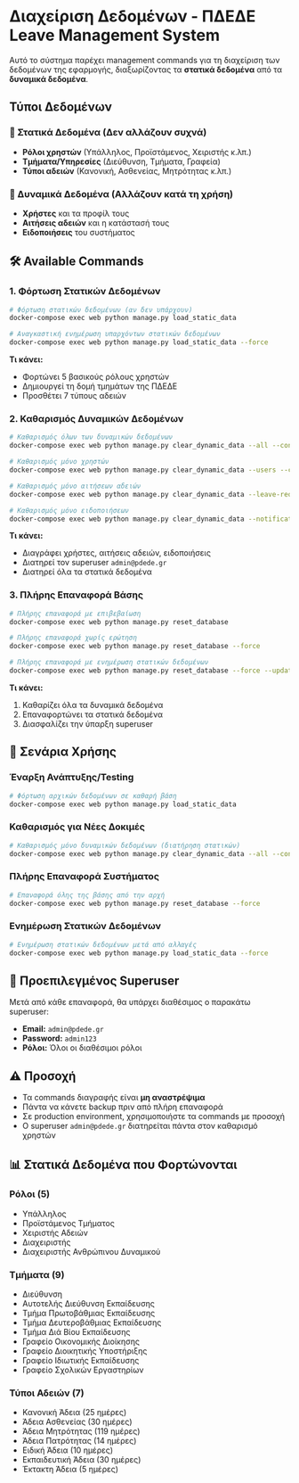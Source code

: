 # Διαχείριση Δεδομένων - ΠΔΕΔΕ Leave Management System

Αυτό το σύστημα παρέχει management commands για τη διαχείριση των δεδομένων της εφαρμογής, διαξωρίζοντας τα **στατικά δεδομένα** από τα **δυναμικά δεδομένα**.

## Τύποι Δεδομένων

### 📁 Στατικά Δεδομένα (Δεν αλλάζουν συχνά)
- **Ρόλοι χρηστών** (Υπάλληλος, Προϊστάμενος, Χειριστής κ.λπ.)
- **Τμήματα/Υπηρεσίες** (Διεύθυνση, Τμήματα, Γραφεία)
- **Τύποι αδειών** (Κανονική, Ασθενείας, Μητρότητας κ.λπ.)

### 🔄 Δυναμικά Δεδομένα (Αλλάζουν κατά τη χρήση)
- **Χρήστες** και τα προφίλ τους
- **Αιτήσεις αδειών** και η κατάστασή τους
- **Ειδοποιήσεις** του συστήματος

## 🛠️ Available Commands

### 1. Φόρτωση Στατικών Δεδομένων

```bash
# Φόρτωση στατικών δεδομένων (αν δεν υπάρχουν)
docker-compose exec web python manage.py load_static_data

# Αναγκαστική ενημέρωση υπαρχόντων στατικών δεδομένων  
docker-compose exec web python manage.py load_static_data --force
```

**Τι κάνει:**
- Φορτώνει 5 βασικούς ρόλους χρηστών
- Δημιουργεί τη δομή τμημάτων της ΠΔΕΔΕ
- Προσθέτει 7 τύπους αδειών

### 2. Καθαρισμός Δυναμικών Δεδομένων

```bash
# Καθαρισμός όλων των δυναμικών δεδομένων
docker-compose exec web python manage.py clear_dynamic_data --all --confirm

# Καθαρισμός μόνο χρηστών
docker-compose exec web python manage.py clear_dynamic_data --users --confirm

# Καθαρισμός μόνο αιτήσεων αδειών
docker-compose exec web python manage.py clear_dynamic_data --leave-requests --confirm

# Καθαρισμός μόνο ειδοποιήσεων
docker-compose exec web python manage.py clear_dynamic_data --notifications --confirm
```

**Τι κάνει:**
- Διαγράφει χρήστες, αιτήσεις αδειών, ειδοποιήσεις
- Διατηρεί τον superuser `admin@pdede.gr`
- Διατηρεί όλα τα στατικά δεδομένα

### 3. Πλήρης Επαναφορά Βάσης

```bash
# Πλήρης επαναφορά με επιβεβαίωση
docker-compose exec web python manage.py reset_database

# Πλήρης επαναφορά χωρίς ερώτηση
docker-compose exec web python manage.py reset_database --force

# Πλήρης επαναφορά με ενημέρωση στατικών δεδομένων
docker-compose exec web python manage.py reset_database --force --update-static
```

**Τι κάνει:**
1. Καθαρίζει όλα τα δυναμικά δεδομένα
2. Επαναφορτώνει τα στατικά δεδομένα
3. Διασφαλίζει την ύπαρξη superuser

## 🔧 Σενάρια Χρήσης

### Έναρξη Ανάπτυξης/Testing
```bash
# Φόρτωση αρχικών δεδομένων σε καθαρή βάση
docker-compose exec web python manage.py load_static_data
```

### Καθαρισμός για Νέες Δοκιμές
```bash
# Καθαρισμός μόνο δυναμικών δεδομένων (διατήρηση στατικών)
docker-compose exec web python manage.py clear_dynamic_data --all --confirm
```

### Πλήρης Επαναφορά Συστήματος
```bash
# Επαναφορά όλης της βάσης από την αρχή
docker-compose exec web python manage.py reset_database --force
```

### Ενημέρωση Στατικών Δεδομένων
```bash
# Ενημέρωση στατικών δεδομένων μετά από αλλαγές
docker-compose exec web python manage.py load_static_data --force
```

## 🔐 Προεπιλεγμένος Superuser

Μετά από κάθε επαναφορά, θα υπάρχει διαθέσιμος ο παρακάτω superuser:

- **Email:** `admin@pdede.gr`
- **Password:** `admin123`
- **Ρόλοι:** Όλοι οι διαθέσιμοι ρόλοι

## ⚠️ Προσοχή

- Τα commands διαγραφής είναι **μη αναστρέψιμα**
- Πάντα να κάνετε backup πριν από πλήρη επαναφορά
- Σε production environment, χρησιμοποιήστε τα commands με προσοχή
- Ο superuser `admin@pdede.gr` διατηρείται πάντα στον καθαρισμό χρηστών

## 📊 Στατικά Δεδομένα που Φορτώνονται

### Ρόλοι (5)
- Υπάλληλος
- Προϊστάμενος Τμήματος  
- Χειριστής Αδειών
- Διαχειριστής
- Διαχειριστής Ανθρώπινου Δυναμικού

### Τμήματα (9)
- Διεύθυνση
- Αυτοτελής Διεύθυνση Εκπαίδευσης
- Τμήμα Πρωτοβάθμιας Εκπαίδευσης
- Τμήμα Δευτεροβάθμιας Εκπαίδευσης
- Τμήμα Διά Βίου Εκπαίδευσης
- Γραφείο Οικονομικής Διοίκησης
- Γραφείο Διοικητικής Υποστήριξης
- Γραφείο Ιδιωτικής Εκπαίδευσης
- Γραφείο Σχολικών Εργαστηρίων

### Τύποι Αδειών (7)
- Κανονική Άδεια (25 ημέρες)
- Άδεια Ασθενείας (30 ημέρες)
- Άδεια Μητρότητας (119 ημέρες)
- Άδεια Πατρότητας (14 ημέρες)
- Ειδική Άδεια (10 ημέρες)
- Εκπαιδευτική Άδεια (30 ημέρες)
- Έκτακτη Άδεια (5 ημέρες)